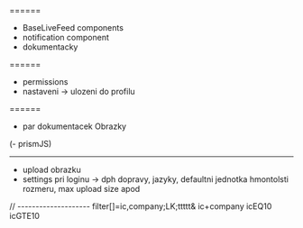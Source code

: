 
======
- BaseLiveFeed components
- notification component
- dokumentacky


======
- permissions
- nastaveni -> ulozeni do profilu



======
- par dokumentacek
Obrazky

(- prismJS)


--------------------------------
- upload obrazku
- settings pri loginu -> dph dopravy, jazyky, defaultni jednotka hmontolsti rozmeru, max upload size apod


// --------------------
filter[]=ic,company;LK;ttttt&
ic+company
icEQ10
icGTE10